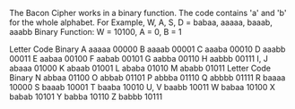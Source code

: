 The Bacon Cipher works in a binary function. The code contains 'a' and 'b' for the whole alphabet.
For Example, W, A, S, D = babaa, aaaaa, baaab, aaabb
Binary Function: W = 10100, A = 0, B = 1

Letter	Code	Binary
A	aaaaa	00000
B	aaaab	00001
C	aaaba	00010
D	aaabb	00011
E	aabaa	00100
F	aabab	00101
G	aabba	00110
H	aabbb	00111
I, J	abaaa	01000
K	abaab	01001
L	ababa	01010
M	ababb	01011
Letter	Code	Binary
N	abbaa	01100
O	abbab	01101
P	abbba	01110
Q	abbbb	01111
R	baaaa	10000
S	baaab	10001
T	baaba	10010
U, V	baabb	10011
W	babaa	10100
X	babab	10101
Y	babba	10110
Z	babbb	10111
